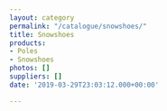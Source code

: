 ```yaml
---
layout: category
permalink: "/catalogue/snowshoes/"
title: Snowshoes
products:
- Poles
- Snowshoes
photos: []
suppliers: []
date: '2019-03-29T23:03:12.000+00:00'

---
```

